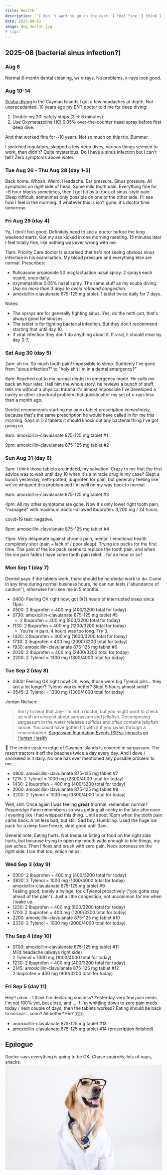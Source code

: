 ```yaml
---
title: Health
description: '"I don''t want to go on the cart. I feel fine. I think I''ll go for a walk. I feel happy!"'
date: 2025-09-03
image: dog_doctor.jpg
# tags:
---
```


## 2025-08 (bacterial sinus infection?)

### Aug 6

Normal 6-month dental cleaning, w/ x-rays. No problems, x-rays look good.

### Aug 10-14

[Scuba diving](../scuba/) in the Cayman Islands I got a few headaches at depth. 
Not unprecedented. 10 years ago my ENT doctor told me for deep diving:

1. Double my 20' safety stops (3 -> 6 minutes)
2. Use Oxymetazoline HCI 0.05% over-the-counter nasal spray before first deep dive.

And that worked fine for ~10 years. Not so much on this trip. Bummer.

I switched regulators, skipped a few deep dives, various things seemed to work, then didn't?
Quite mysterious. Do I have a sinus infection but I can't tell?
Zero symptoms above water.

### Tue Aug 26 - Thu Aug 28 (day 1-3)

Back home. Whoah. Weird. Headache. Ear pressure. Sinus pressure.
All symptoms on right side of head.
Some mild tooth pain.
Everything fine for ~6 hour blocks sometimes, then I got hit by a truck of sinus-style pain.
Sleep difficult, sometimes only possible on one or the other side.
I'll see how I feel in the morning. If whatever this is isn't gone, it's doctor time
tomorrow.

### Fri Aug 29 (day 4)

Ya, I don't feel good. Definitely need to see a doctor before the long weekend starts.
Got my ass kicked in one morning meeting. 15 minutes later I feel totally fine, like nothing
was ever wrong with me.

11am: Priority Care doctor is surprised that he's not seeing obvious sinus infection in his examination. My blood pressure and everything else are normal. Prescribes:
* fluticasone propionate 50 mcg/actuation nasal spray. 2 sprays each nostril, once daily.
* oxymetazoline 0.05% nasal spray. The same stuff as my scuba diving.
  _Use no more than 3 days to avoid rebound congestion._
* amoxicillin-clavulanate 875-125 mg tablet. 1 tablet twice daily for 7 days.

Notes:

* The sprays are for generally fighting sinus. Yes, do the netti-pot, that's always
  good for sinuses.
* The tablet is for fighting bacterial infection. But they don't recommend starting
  that until day 10.
* If viral infection they don't do anything about it. If viral, it should clear by day 3-7.

### Sat Aug 30 (day 5)

2am: oh no. So much tooth pain! Impossible to sleep. Suddenly I've gone from "sinus infection?"
to "holy shit I'm in a dental emergency?"

6am: Reached out to my normal dentist in emergency mode. He calls me back an hour
later. I tell him the whole story, he reviews a bunch of stuff, tells me without a
physical trauma it's almost impossible I've developed a cavity or other structural
problem that quickly after my set of x-rays less than a month ago.

Dentist recommends starting my amox tablet prescription *immediately*, because that's
the same prescription he would have called in for me this morning.
Says in 1-2 tablets it should knock out any bacterial thing I've got going on.

9am: amoxicillin-clavulanate 875-125 mg tablet #1

9pm: amoxicillin-clavulanate 875-125 mg tablet #2

### Sun Aug 31 (day 6)

3am: I think those tablets are indeed, my salvation. Crazy to me
that the first advice was to wait until day 10 when it's a miracle drug in my case?
Slept a bunch yesterday, netti-potted, ibuprofen for pain, but generally feeling like
we've whipped this problem and I'm well on my way back to normal.

9am: amoxicillin-clavulanate 875-125 mg tablet #3

4pm: All my other symptoms are gone. Now it's only lower right tooth pain,
"managed" with maximum doctor-allowed Ibuprofen: 3,200 mg / 24 hours.

covid-19 test: negative.

8pm: amoxicillin-clavulanate 875-125 mg tablet #4

11pm: Very desperate against chronic pain, mental / emotional health completely
shot (pain + lack of / poor sleep).
Trying ice packs for the first time. The pain of the ice pack seems to replace
the tooth pain, and when the ice pain fades I have some tooth pain relief...
for an hour or so?

### Mon Sep 1 (day 7)

Dentist says if the tablets work, there should be no dental work to do.
Come in any time during normal business hours, he can run tests ("abundance
of caution"), otherwise he'll see me in 5 months.

* 0400: Feeling OK right now, got 3(?) hours of interrupted sleep since 11pm.
* 0500: 2 Ibuprofen = 400 mg (400/3200 total for today)
* 0730: amoxicillin-clavulanate 875-125 mg tablet #5
    * 2 Ibuprofen = 400 mg (800/3200 total for today)
* 1130: 2 Ibuprofen = 400 mg (1200/3200 total for today)
    * You're in pain. 4 hours was too long. Try 3.
* 1430: 2 Ibuprofen = 400 mg (1600/3200 total for today)
* 1730: 2 Ibuprofen = 400 mg (2000/3200 total for today)
* 1930: amoxicillin-clavulanate 875-125 mg tablet #6
* 2030: 2 Ibuprofen = 400 mg (2400/3200 total for today)
* 2200: 2 Tylenol = 1300 mg (1300/4000 total for today)

### Tue Sep 2 (day 8)

* 0300: Feeling OK right now! Oh, wow, those were big Tylenol pills... they last a lot longer?
Tylenol works better? Slept 5 hours almost solid?
* 0545: 2 Tylenol = 1300 mg (1300/4000 total for today)

Jordan Nielsen:
> Sorry to hear that Jay- I’m not a doctor, but you might want to check up with an allergist about sargassum and jellyfish. Decomposing sargassum in the water releases sulfides and often contains jellyfish larvae. You could have gotten hit with it if you swam through a concentration.
> [Sargassum Inundation Events (SIEs): Impacts on Human Health](https://www.epa.gov/habs/sargassum-inundation-events-sies-impacts-human-health)

🤯 The entire eastern edge of Cayman Islands is covered in sargassum. The resort tractors it off the beaches twice a day every day. And I dove / snorkeled in it daily.
No one has ever mentioned any possible problem to me...

* 0800: amoxicillin-clavulanate 875-125 mg tablet #7
* 1215: 2 Tylenol = 1000 mg (2300/4000 total for today)
* 1430: 2 Ibuprofen = 400 mg (400/3200 total for today)
* 2000: amoxicillin-clavulanate 875-125 mg tablet #8
* 2200: 2 Tylenol = 1000 mg (3300/4000 total for today)

Well, shit. Once again I was feeling **great** (normal. remember normal? Pepperidge Farm remembers)
so was getting all cocky in the late afternoon / evening like I had whipped this thing.
Until about 10pm when the
tooth pain came back. A lot less bad, but still. Sad boy. Humbling. Used the huge ice pack for a
deep face freeze, slept good until 3am.

General note: Eating hurts. Not because biting or food on the right side hurts, but because trying
to open my mouth wide enough to bite things, my jaw aches. Then I floss and brush with zero pain.
Neck soreness on the right side. I ice that too, which helps.

### Wed Sep 3 (day 9)

* 0300: 2 Ibuprofen = 400 mg (400/3200 total for today)
* 0830: 2 Tylenol = 1000 mg (1000/4000 total for today)<br/>
amoxicillin-clavulanate 875-125 mg tablet #9<br/>
Feeling good, barely a twinge, took Tylenol proactively ("you gotta stay ahead of the pain").
Just a little congestion, not uncommon for me when I wake up.
* 1230: 2 Ibuprofen = 400 mg (800/3200 total for today)
* 1700: 2 Ibuprofen = 400 mg (1200/3200 total for today)
* 2200: amoxicillin-clavulanate 875-125 mg tablet #10
* 2330: 2 Tylenol = 1000 mg (2000/4000 total for today)<br/>

### Thu Sep 4 (day 10)

* 0700: amoxicillin-clavulanate 875-125 mg tablet #11<br/>
Mild headache (always right side)<br/>
2 Tylenol = 1000 mg (1000/4000 total for today)
* 1230: 2 Ibuprofen = 400 mg (400/3200 total for today)
* 2145: amoxicillin-clavulanate 875-125 mg tablet #12<br/>
2 Ibuprofen = 400 mg (800/3200 total for today)

### Fri Sep 5 (day 11)

Hey!! umm... I think I'm declaring success? Yesterday very few pain meds. I'm not
100% yet, but close, and ... if I'm whittling down to zero pain meds today / next
couple of days, then the tablets worked?
Eating should be back to normal... soon?
All better? Fin? 🇫🇷

* amoxicillin-clavulanate 875-125 mg tablet #13
* amoxicillin-clavulanate 875-125 mg tablet #14 (prescription finished)


## Epilogue
Doctor says everything is going to be OK. Chase squirrels, lots of naps, snacks.
<img src="./dog_doctor.jpg" alt="Dog doctor"/>
